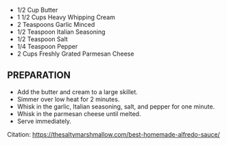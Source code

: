 * 1/2 Cup Butter
* 1 1/2 Cups Heavy Whipping Cream
* 2 Teaspoons Garlic Minced
* 1/2 Teaspoon Italian Seasoning
* 1/2 Teaspoon Salt
* 1/4 Teaspoon Pepper
* 2 Cups Freshly Grated Parmesan Cheese
## PREPARATION

- Add the butter and cream to a large skillet.
- Simmer over low heat for 2 minutes.
- Whisk in the garlic, Italian seasoning, salt, and pepper for one minute.
- Whisk in the parmesan cheese until melted.
- Serve immediately.

Citation:
https://thesaltymarshmallow.com/best-homemade-alfredo-sauce/